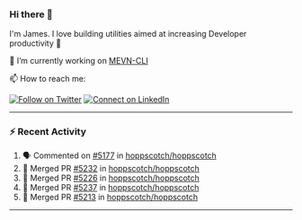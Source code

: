 ### Hi there 👋

I'm James. I love building utilities aimed at increasing Developer productivity :raised_hands: 

🔭 I’m currently working on [MEVN-CLI](https://github.com/madlabsinc/mevn-cli)

📫 How to reach me:

[![Follow on Twitter](https://img.shields.io/badge/--twitter?label=Twitter&logo=Twitter&style=social)](https://twitter.com/james_madhacks) [![Connect on LinkedIn](https://img.shields.io/badge/--linkedin?label=LinkedIn&logo=LinkedIn&style=social)](https://www.linkedin.com/in/jamesgeorge007)

---

### :zap: Recent Activity

<!--START_SECTION:activity-->
1. 🗣 Commented on [#5177](https://github.com/hoppscotch/hoppscotch/issues/5177#issuecomment-3068509046) in [hoppscotch/hoppscotch](https://github.com/hoppscotch/hoppscotch)
2. 🎉 Merged PR [#5232](https://github.com/hoppscotch/hoppscotch/pull/5232) in [hoppscotch/hoppscotch](https://github.com/hoppscotch/hoppscotch)
3. 🎉 Merged PR [#5226](https://github.com/hoppscotch/hoppscotch/pull/5226) in [hoppscotch/hoppscotch](https://github.com/hoppscotch/hoppscotch)
4. 🎉 Merged PR [#5237](https://github.com/hoppscotch/hoppscotch/pull/5237) in [hoppscotch/hoppscotch](https://github.com/hoppscotch/hoppscotch)
5. 🎉 Merged PR [#5213](https://github.com/hoppscotch/hoppscotch/pull/5213) in [hoppscotch/hoppscotch](https://github.com/hoppscotch/hoppscotch)
<!--END_SECTION:activity-->

---

<!--
**jamesgeorge007/jamesgeorge007** is a ✨ _special_ ✨ repository because its `README.md` (this file) appears on your GitHub profile.

Here are some ideas to get you started:

- 🌱 I’m currently learning ...
- 👯 I’m looking to collaborate on ...
- 🤔 I’m looking for help with ...
- 💬 Ask me about ...
- 😄 Pronouns: ...
- ⚡ Fun fact: ...
-->
